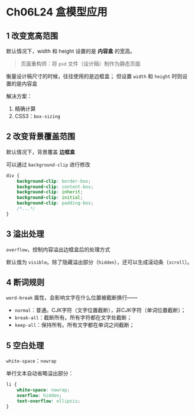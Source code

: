 # Ch06L24 盒模型应用



## 1 改变宽高范围

默认情况下，width 和 height 设置的是 **内容盒** 的宽高。

> 页面重构师：将 `psd` 文件（设计稿）制作为静态页面

衡量设计稿尺寸的时候，往往使用的是边框盒；
但设置 `width` 和 `height` 时则设置的是内容盒

解决方案：

1. 精确计算
2. CSS3：`box-sizing`



## 2 改变背景覆盖范围

默认情况下，背景覆盖 **边框盒**

可以通过 `background-clip` 进行修改

```css
div { 
    background-clip: border-box;
    background-clip: content-box;
    background-clip: inherit;
    background-clip: initial;
    background-clip: padding-box;
    /*...*/
}
```



## 3 溢出处理

`overflow`，控制内容溢出边框盒后的处理方式

默认值为 `visible`。除了隐藏溢出部分（`hidden`），还可以生成滚动条（`scroll`）。



## 4 断词规则

`word-break` 属性，会影响文字在什么位置被截断换行——

- `normal`：普通。CJK字符（文字位置截断），非CJK字符（单词位置截断）；
- `break-all`：截断所有。所有字符都在文字处截断；
- `keep-all`：保持所有。所有文字都在单词之间截断；



## 5 空白处理

`white-space`：`nowrap`

单行文本自动省略溢出部分：

```css
li {
    white-space: nowrap;
    overflow: hidden;
    text-overflow: ellipsis;
}
```

